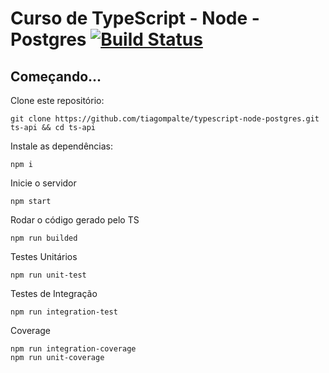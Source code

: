 # Curso de TypeScript - Node - Postgres [![Build Status](https://travis-ci.org/tiagompalte/typescript-node-postgres.svg?branch=master)](https://travis-ci.org/tiagompalte/typescript-node-postgres) 
 
## Começando... 
Clone este repositório: 
``` 
git clone https://github.com/tiagompalte/typescript-node-postgres.git ts-api && cd ts-api 
``` 
 
Instale as dependências: 
``` 
npm i 
``` 
 
Inicie o servidor 
``` 
npm start 
``` 
 
Rodar o código gerado pelo TS 
``` 
npm run builded 
``` 
 
Testes Unitários 
``` 
npm run unit-test 
``` 
 
Testes de Integração 
``` 
npm run integration-test 
``` 
 
Coverage 
``` 
npm run integration-coverage 
npm run unit-coverage 
```